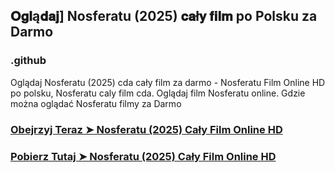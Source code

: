 ## 𝐎𝐠𝐥ą𝐝𝐚𝐣] Nosferatu (2025) 𝐜𝐚ł𝐲 𝐟𝐢𝐥𝐦 po Polsku za Darmo

### .github

Oglądaj Nosferatu (2025) cda cały film za darmo - Nosferatu Film Online HD po polsku, Nosferatu caly film cda. Oglądaj film Nosferatu online. Gdzie można oglądać Nosferatu filmy za Darmo

### [Obejrzyj Teraz ➤ Nosferatu (2025) Cały Film Online HD](https://watching4khdmovies.blogspot.com/2025/02/nosferatu-pl.html)

### [Pobierz Tutaj ➤ Nosferatu (2025) Cały Film Online HD](https://watching4khdmovies.blogspot.com/2025/02/nosferatu-pl.html)
